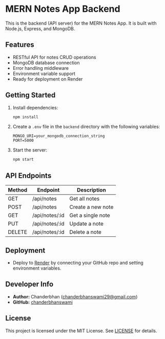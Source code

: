 # MERN Notes App Backend

This is the backend (API server) for the MERN Notes App. It is built with Node.js, Express, and MongoDB.

## Features
- RESTful API for notes CRUD operations
- MongoDB database connection
- Error handling middleware
- Environment variable support
- Ready for deployment on Render

## Getting Started

1. Install dependencies:
   ```bash
   npm install
   ```
2. Create a `.env` file in the `backend` directory with the following variables:
   ```env
   MONGO_URI=your_mongodb_connection_string
   PORT=5000
   ```
3. Start the server:
   ```bash
   npm start
   ```

## API Endpoints

| Method | Endpoint        | Description         |
|--------|----------------|--------------------|
| GET    | /api/notes     | Get all notes      |
| POST   | /api/notes     | Create a new note  |
| GET    | /api/notes/:id | Get a single note  |
| PUT    | /api/notes/:id | Update a note      |
| DELETE | /api/notes/:id | Delete a note      |

## Deployment
- Deploy to [Render](https://render.com/) by connecting your GitHub repo and setting environment variables.

## Developer Info
- **Author:** Chanderbhan (chanderbhanswami29@gmail.com)
- **GitHub:** [chanderbhanswami](https://github.com/chanderbhanswami)

## License

This project is licensed under the MIT License. See [LICENSE](../LICENSE) for details.
